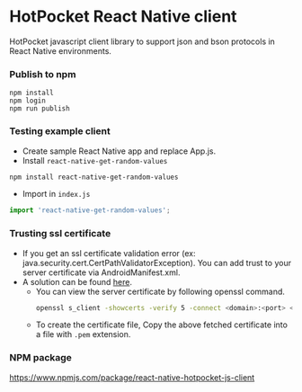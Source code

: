 # HotPocket React Native client
HotPocket javascript client library to support json and bson protocols in React Native environments.

### Publish to npm
```
npm install
npm login
npm run publish
```

### Testing example client
- Create sample React Native app and replace App.js.
- Install `react-native-get-random-values`
```sh
npm install react-native-get-random-values
```
- Import in `index.js`
```js
import 'react-native-get-random-values';
```

### Trusting ssl certificate
- If you get an ssl certificate validation error (ex: java.security.cert.CertPathValidatorException). You can add trust to your server certificate via AndroidManifest.xml.
- A solution can be found [here](https://github.com/axios/axios/issues/5271#issuecomment-1381800275).
  - You can view the server certificate by following openssl command.
    ```sh
    openssl s_client -showcerts -verify 5 -connect <domain>:<port> < /dev/null
    ```
  - To create the certificate file, Copy the above fetched certificate into a file with `.pem` extension.

### NPM package
https://www.npmjs.com/package/react-native-hotpocket-js-client